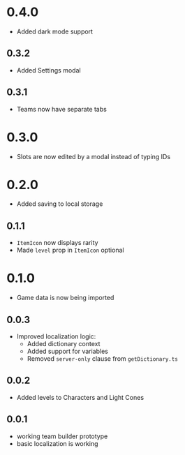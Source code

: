 # 0.4.0

- Added dark mode support

## 0.3.2

- Added Settings modal

## 0.3.1

- Teams now have separate tabs

# 0.3.0

- Slots are now edited by a modal instead of typing IDs

# 0.2.0

- Added saving to local storage

## 0.1.1

- `ItemIcon` now displays rarity
- Made `level` prop in `ItemIcon` optional

# 0.1.0

- Game data is now being imported

## 0.0.3

- Improved localization logic:
  - Added dictionary context
  - Added support for variables
  - Removed `server-only` clause from `getDictionary.ts`

## 0.0.2

- Added levels to Characters and Light Cones

## 0.0.1

- working team builder prototype
- basic localization is working
